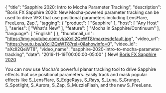 {
  "title": "Sapphire 2020: Intro to Mocha Parameter Tracking",
  "description": "Boris FX Sapphire 2020: New Mocha-powered parameter tracking can be used to drive VFX that use positional parameters including LensFlare, FreeLens, Zap.",
  "tagging": {
    "product": [
      "Sapphire"
    ],
    "host": [
      "Any Host"
    ],
    "series": [
      "What's New"
    ],
    "feature": [
      "Mocha in Sapphire/Continuum"
    ],
    "language": [
      "English"
    ]
  },
  "thumbnail_url": "https://img.youtube.com/vi/aXclI2QeWT8/maxresdefault.jpg",
  "video_url": "https://youtu.be/aXclI2QeWT8?rel=0&showinfo=0",
  "video_id": "aXclI2QeWT8",
  "video_name": "sapphire-2020-intro-to-mocha-parameter-tracking",
  "date": "2019-11-19T00:00:00-05:00"
}
New! [Boris FX Sapphire 2020](https://borisfx.com/products/sapphire/)

You can now use Mocha's powerful planar tracking tool to drive Sapphire effects that use positional parameters. Easily track and mask popular effects like S_LensFlare, S_EdgeRays, S_Rays, S_Luna, S_Grunge, S_Spotlight, S_Aurora, S_Zap, S_MuzzleFlash, and the new S_FreeLens.
